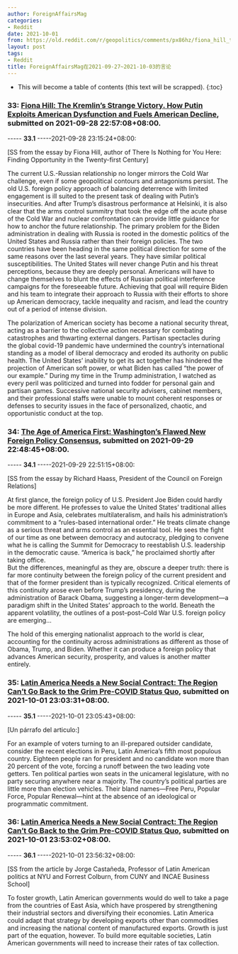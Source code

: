 ```yaml
---
author: ForeignAffairsMag
categories:
- Reddit
date: 2021-10-01
from: https://old.reddit.com/r/geopolitics/comments/px86hz/fiona_hill_the_kremlins_strange_victory_how_putin/
layout: post
tags:
- Reddit
title: ForeignAffairsMag在2021-09-27~2021-10-03的言论
---
```


* This will become a table of contents (this text will be scrapped).
{:toc}

### 33: [Fiona Hill: The Kremlin’s Strange Victory. How Putin Exploits American Dysfunction and Fuels American Decline](https://old.reddit.com/r/geopolitics/comments/px86hz/fiona_hill_the_kremlins_strange_victory_how_putin/), submitted on 2021-09-28 22:57:08+08:00.

----- __33.1__ -----2021-09-28 23:15:24+08:00:

\[SS from the essay by Fiona Hill, author of There Is Nothing for You Here: Finding Opportunity in the Twenty-first Century\]

The current U.S.-Russian relationship no longer mirrors the Cold War challenge, even if some geopolitical contours and antagonisms persist. The old U.S. foreign policy approach of balancing deterrence with limited engagement is ill suited to the present task of dealing with Putin’s insecurities. And after Trump’s disastrous performance at Helsinki, it is also clear that the arms control summitry that took the edge off the acute phase of the Cold War and nuclear confrontation can provide little guidance for how to anchor the future relationship. The primary problem for the Biden administration in dealing with Russia is rooted in the domestic politics of the United States and Russia rather than their foreign policies. The two countries have been heading in the same political direction for some of the same reasons over the last several years. They have similar political susceptibilities. The United States will never change Putin and his threat perceptions, because they are deeply personal. Americans will have to change themselves to blunt the effects of Russian political interference campaigns for the foreseeable future. Achieving that goal will require Biden and his team to integrate their approach to Russia with their efforts to shore up American democracy, tackle inequality and racism, and lead the country out of a period of intense division.

The polarization of American society has become a national security threat, acting as a barrier to the collective action necessary for combating catastrophes and thwarting external dangers. Partisan spectacles during the global covid-19 pandemic have undermined the country’s international standing as a model of liberal democracy and eroded its authority on public health. The United States’ inability to get its act together has hindered the projection of American soft power, or what Biden has called “the power of our example.” During my time in the Trump administration, I watched as every peril was politicized and turned into fodder for personal gain and partisan games. Successive national security advisers, cabinet members, and their professional staffs were unable to mount coherent responses or defenses to security issues in the face of personalized, chaotic, and opportunistic conduct at the top.

### 34: [The Age of America First: Washington’s Flawed New Foreign Policy Consensus](https://old.reddit.com/r/geopolitics/comments/pxwxia/the_age_of_america_first_washingtons_flawed_new/), submitted on 2021-09-29 22:48:45+08:00.

----- __34.1__ -----2021-09-29 22:51:15+08:00:

\[SS from the essay by Richard Haass, President of the Council on Foreign Relations\]

At first glance, the foreign policy of U.S. President Joe Biden could hardly be more different. He professes to value the United States’ traditional allies in Europe and Asia, celebrates multilateralism, and hails his administration’s commitment to a “rules-based international order.” He treats climate change as a serious threat and arms control as an essential tool. He sees the fight of our time as one between democracy and autocracy, pledging to convene what he is calling the Summit for Democracy to reestablish U.S. leadership in the democratic cause. “America is back,” he proclaimed shortly after taking office.  
But the differences, meaningful as they are, obscure a deeper truth: there is far more continuity between the foreign policy of the current president and that of the former president than is typically recognized. Critical elements of this continuity arose even before Trump’s presidency, during the administration of Barack Obama, suggesting a longer-term development—a paradigm shift in the United States’ approach to the world. Beneath the apparent volatility, the outlines of a post–post–Cold War U.S. foreign policy are emerging...

The hold of this emerging nationalist approach to the world is clear, accounting for the continuity across administrations as different as those of Obama, Trump, and Biden. Whether it can produce a foreign policy that advances American security, prosperity, and values is another matter entirely.

### 35: [Latin America Needs a New Social Contract: The Region Can’t Go Back to the Grim Pre-COVID Status Quo](https://old.reddit.com/r/PERU/comments/pz9v9t/latin_america_needs_a_new_social_contract_the/), submitted on 2021-10-01 23:03:31+08:00.

----- __35.1__ -----2021-10-01 23:05:43+08:00:

\[Un párrafo del articulo:\]

For an example of voters turning to an ill-prepared outsider candidate, consider the recent elections in Peru, Latin America’s fifth most populous country. Eighteen people ran for president and no candidate won more than 20 percent of the vote, forcing a runoff between the two leading vote getters. Ten political parties won seats in the unicameral legislature, with no party securing anywhere near a majority. The country’s political parties are little more than election vehicles. Their bland names—Free Peru, Popular Force, Popular Renewal—hint at the absence of an ideological or programmatic commitment.

### 36: [Latin America Needs a New Social Contract: The Region Can’t Go Back to the Grim Pre-COVID Status Quo](https://old.reddit.com/r/geopolitics/comments/pzautw/latin_america_needs_a_new_social_contract_the/), submitted on 2021-10-01 23:53:02+08:00.

----- __36.1__ -----2021-10-01 23:56:32+08:00:

\[SS from the article by Jorge Castañeda, Professor of Latin American politics at NYU and Forrest Colburn, from CUNY and INCAE Business School\]

To foster growth, Latin American governments would do well to take a page from the countries of East Asia, which have prospered by strengthening their industrial sectors and diversifying their economies. Latin America could adapt that strategy by developing exports other than commodities and increasing the national content of manufactured exports. Growth is just part of the equation, however. To build more equitable societies, Latin American governments will need to increase their rates of tax collection.

